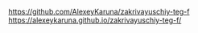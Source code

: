 https://github.com/AlexeyKaruna/zakrivayuschiy-teg-f
https://alexeykaruna.github.io/zakrivayuschiy-teg-f/
